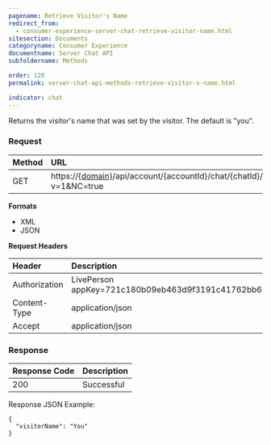 ```yaml
---
pagename: Retrieve Visitor's Name
redirect_from:
  - consumer-experience-server-chat-retrieve-visitor-name.html
sitesection: Documents
categoryname: Consumer Experience
documentname: Server Chat API
subfoldername: Methods

order: 120
permalink: server-chat-api-methods-retrieve-visitor-s-name.html

indicator: chat
---
```


Returns the visitor's name that was set by the visitor. The default is "you".

### Request

| Method | URL |
| :--- | :--- |
| GET | https://[{domain}](/agent-domain-domain-api.html)/api/account/{accountId}/chat/{chatId}/info/visitorName?v=1&NC=true |

**Formats**

- XML
- JSON

**Request Headers**

| Header | Description |
| :--- | :--- |
| Authorization | LivePerson appKey=721c180b09eb463d9f3191c41762bb68 |
| Content-Type | application/json |
| Accept | application/json |

### Response

| Response Code | Description |
| :--- | :--- |
| 200 | Successful |

Response JSON Example:

    {
      "visitorName": "You"
    }
